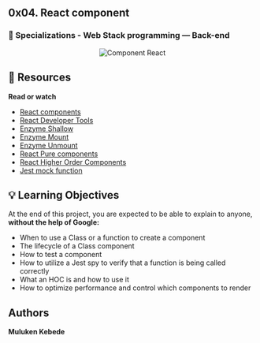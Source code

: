 ## 0x04. React component

### :open_file_folder: Specializations - Web Stack programming ― Back-end


<p align="center">
    <img src="https://res.cloudinary.com/carloscuesta/image/upload/v1593531857/blog-featured-images/Scalable_React_Components_architecture.png" alt="Component React">
</p>

## :closed_book: Resources

**Read or watch**

* [React components](https://reactjs.org/docs/react-component.html)
* [React Developer Tools](https://chrome.google.com/webstore/detail/react-developer-tools/fmkadmapgofadopljbjfkapdkoienihi)
* [Enzyme Shallow](https://enzymejs.github.io/enzyme/docs/api/shallow.html)
* [Enzyme Mount](https://enzymejs.github.io/enzyme/docs/api/ReactWrapper/mount.html)
* [Enzyme Unmount](https://enzymejs.github.io/enzyme/docs/api/ReactWrapper/unmount.html)
* [React Pure components](https://reactjs.org/docs/react-api.html#reactpurecomponent)
* [React Higher Order Components](https://reactjs.org/docs/higher-order-components.html)
* [Jest mock function](https://jestjs.io/docs/jest-object)


## :bulb: Learning Objectives
At the end of this project, you are expected to be able to explain to anyone, **without the help of Google:**

* When to use a Class or a function to create a component
* The lifecycle of a Class component
* How to test a component
* How to utilize a Jest spy to verify that a function is being called correctly
* What an HOC is and how to use it
* How to optimize performance and control which components to render

## Authors 

**Muluken Kebede** 

